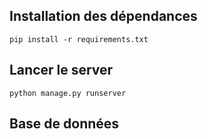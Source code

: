## Installation des dépendances
    pip install -r requirements.txt

## Lancer le server
    python manage.py runserver

## Base de données
    

